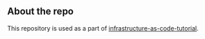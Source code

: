 ## About the repo

This repository is used as a part of [infrastructure-as-code-tutorial](https://github.com/dm-academy/infrastructure-as-code-tutorial).
